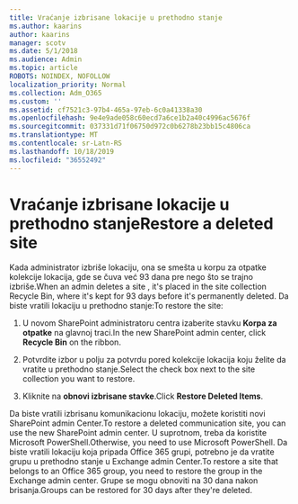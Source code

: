 ```yaml
---
title: Vraćanje izbrisane lokacije u prethodno stanje
ms.author: kaarins
author: kaarins
manager: scotv
ms.date: 5/1/2018
ms.audience: Admin
ms.topic: article
ROBOTS: NOINDEX, NOFOLLOW
localization_priority: Normal
ms.collection: Adm_O365
ms.custom: ''
ms.assetid: cf7521c3-97b4-465a-97eb-6c0a41338a30
ms.openlocfilehash: 9e4e9ade058c60ecd7a6ce1b2a40c4996ac5676f
ms.sourcegitcommit: 037331d71f06750d972c0b6278b23bb15c4806ca
ms.translationtype: MT
ms.contentlocale: sr-Latn-RS
ms.lasthandoff: 10/18/2019
ms.locfileid: "36552492"
---
```

# <a name="restore-a-deleted-site"></a><span data-ttu-id="56b0a-102">Vraćanje izbrisane lokacije u prethodno stanje</span><span class="sxs-lookup"><span data-stu-id="56b0a-102">Restore a deleted site</span></span>

<span data-ttu-id="56b0a-103">Kada administrator izbriše lokaciju, ona se smešta u korpu za otpatke kolekcije lokacija, gde se čuva već 93 dana pre nego što se trajno izbriše.</span><span class="sxs-lookup"><span data-stu-id="56b0a-103">When an admin deletes a site , it's placed in the site collection Recycle Bin, where it's kept for 93 days before it's permanently deleted.</span></span> <span data-ttu-id="56b0a-104">Da biste vratili lokaciju u prethodno stanje:</span><span class="sxs-lookup"><span data-stu-id="56b0a-104">To restore the site:</span></span>
  
1. <span data-ttu-id="56b0a-105">U novom SharePoint administratoru centra izaberite stavku **Korpa za otpatke** na glavnoj traci.</span><span class="sxs-lookup"><span data-stu-id="56b0a-105">In the new SharePoint admin center, click **Recycle Bin** on the ribbon.</span></span> 
    
2. <span data-ttu-id="56b0a-106">Potvrdite izbor u polju za potvrdu pored kolekcije lokacija koju želite da vratite u prethodno stanje.</span><span class="sxs-lookup"><span data-stu-id="56b0a-106">Select the check box next to the site collection you want to restore.</span></span>
    
3. <span data-ttu-id="56b0a-107">Kliknite na **obnovi izbrisane stavke**.</span><span class="sxs-lookup"><span data-stu-id="56b0a-107">Click **Restore Deleted Items**.</span></span>
    
<span data-ttu-id="56b0a-108">Da biste vratili izbrisanu komunikacionu lokaciju, možete koristiti novi SharePoint admin Center.</span><span class="sxs-lookup"><span data-stu-id="56b0a-108">To restore a deleted communication site, you can use the new SharePoint admin center.</span></span> <span data-ttu-id="56b0a-109">U suprotnom, treba da koristite Microsoft PowerShell.</span><span class="sxs-lookup"><span data-stu-id="56b0a-109">Otherwise, you need to use Microsoft PowerShell.</span></span> <span data-ttu-id="56b0a-110">Da biste vratili lokaciju koja pripada Office 365 grupi, potrebno je da vratite grupu u prethodno stanje u Exchange admin Center.</span><span class="sxs-lookup"><span data-stu-id="56b0a-110">To restore a site that belongs to an Office 365 group, you need to restore the group in the Exchange admin center.</span></span> <span data-ttu-id="56b0a-111">Grupe se mogu obnoviti na 30 dana nakon brisanja.</span><span class="sxs-lookup"><span data-stu-id="56b0a-111">Groups can be restored for 30 days after they're deleted.</span></span>
  

